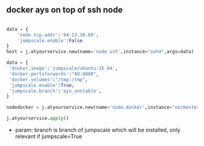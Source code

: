 
## docker ays on top of ssh node

```python

data = {
    'node.tcp.addr':'94.23.38.89',
    'jumpscale.enable':False
}
host = j.atyourservice.new(name='node.ssh',instance="ovh4",args=data)

data = {
 'docker.image':'jumpscale/ubuntu:15.04',
 'docker.portsforwards':"80:8080",
 'docker.volumes':"/tmp:/tmp",
 'jumpscale.enable':True,
 'jumpscale.branch':'ays_unstable',
}

nodedocker = j.atyourservice.new(name='node.docker',instance="ourmaster",args=data,parent=host)

j.atyourservice.apply()

```

- param: branch is branch of jumpscale which will be installed, only relevant if jumpscale=True